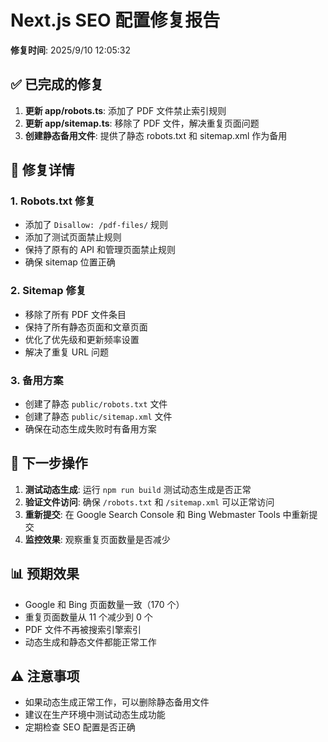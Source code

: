 # Next.js SEO 配置修复报告

**修复时间**: 2025/9/10 12:05:32

## ✅ 已完成的修复

1. **更新 app/robots.ts**: 添加了 PDF 文件禁止索引规则
2. **更新 app/sitemap.ts**: 移除了 PDF 文件，解决重复页面问题
3. **创建静态备用文件**: 提供了静态 robots.txt 和 sitemap.xml 作为备用

## 🔧 修复详情

### 1. Robots.txt 修复

- 添加了 `Disallow: /pdf-files/` 规则
- 添加了测试页面禁止规则
- 保持了原有的 API 和管理页面禁止规则
- 确保 sitemap 位置正确

### 2. Sitemap 修复

- 移除了所有 PDF 文件条目
- 保持了所有静态页面和文章页面
- 优化了优先级和更新频率设置
- 解决了重复 URL 问题

### 3. 备用方案

- 创建了静态 `public/robots.txt` 文件
- 创建了静态 `public/sitemap.xml` 文件
- 确保在动态生成失败时有备用方案

## 🚀 下一步操作

1. **测试动态生成**: 运行 `npm run build` 测试动态生成是否正常
2. **验证文件访问**: 确保 `/robots.txt` 和 `/sitemap.xml` 可以正常访问
3. **重新提交**: 在 Google Search Console 和 Bing Webmaster Tools 中重新提交
4. **监控效果**: 观察重复页面数量是否减少

## 📊 预期效果

- Google 和 Bing 页面数量一致（170 个）
- 重复页面数量从 11 个减少到 0 个
- PDF 文件不再被搜索引擎索引
- 动态生成和静态文件都能正常工作

## ⚠️ 注意事项

- 如果动态生成正常工作，可以删除静态备用文件
- 建议在生产环境中测试动态生成功能
- 定期检查 SEO 配置是否正确
